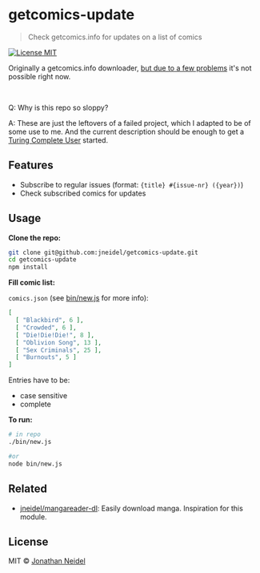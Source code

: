 # getcomics-update

> Check getcomics.info for updates on a list of comics

[![License MIT](https://img.shields.io/badge/license-MIT-green.svg?style=flat-square)](https://github.com/jneidel/getcomics-dl/blob/master/license)

Originally a getcomics.info downloader, [but due to a few problems](https://github.com/jneidel/getcomics-dl/tree/f78e7934e74296e81384de30f4a6427ce0c4149c#readme) it's not possible right now.

<br>

Q: Why is this repo so sloppy?

A: These are just the leftovers of a failed project, which I adapted to be of some use to me. And the current description should be enough to get a [Turing Complete User](http://contemporary-home-computing.org/turing-complete-user/) started.

## Features

- Subscribe to regular issues (format: `{title} #{issue-nr} ({year})`)
- Check subscribed comics for updates

## Usage

**Clone the repo:**

```bash
git clone git@github.com:jneidel/getcomics-update.git
cd getcomics-update
npm install
```

**Fill comic list:**

`comics.json` (see [bin/new.js](bin/new.js) for more info):

```json
[
  [ "Blackbird", 6 ],
  [ "Crowded", 6 ],
  [ "Die!Die!Die!", 8 ],
  [ "Oblivion Song", 13 ],
  [ "Sex Criminals", 25 ],
  [ "Burnouts", 5 ]
]
```

Entries have to be:

- case sensitive
- complete

**To run:**


```bash
# in repo
./bin/new.js

#or
node bin/new.js
```

## Related

- [jneidel/mangareader-dl](https://github.com/jneidel/mangareader-dl): Easily download manga. Inspiration for this module.

## License

MIT © [Jonathan Neidel](https://jneidel.com)

